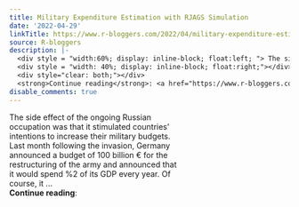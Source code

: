 ```yaml
---
title: Military Expenditure Estimation with RJAGS Simulation
date: '2022-04-29'
linkTitle: https://www.r-bloggers.com/2022/04/military-expenditure-estimation-with-rjags-simulation/
source: R-bloggers
description: |-
  <div style = "width:60%; display: inline-block; float:left; "> The side effect of the ongoing Russian occupation was that it stimulated countries’ intentions to increase their military budgets. Last month following the invasion, Germany announced a budget of 100 billion € for the restructuring of the army and announced that it would spend %2 of its GDP every year. Of course, it ...</div>
  <div style = "width: 40%; display: inline-block; float:right;"></div>
  <div style="clear: both;"></div>
  <strong>Continue reading</strong>: <a href="https://www.r-bloggers.com/2022/04/military-expenditure-estimati ...
disable_comments: true
---
```

<div style = "width:60%; display: inline-block; float:left; "> The side effect of the ongoing Russian occupation was that it stimulated countries’ intentions to increase their military budgets. Last month following the invasion, Germany announced a budget of 100 billion € for the restructuring of the army and announced that it would spend %2 of its GDP every year. Of course, it ...</div>
<div style = "width: 40%; display: inline-block; float:right;"></div>
<div style="clear: both;"></div>
<strong>Continue reading</strong>: <a href="https://www.r-bloggers.com/2022/04/military-expenditure-estimati ...